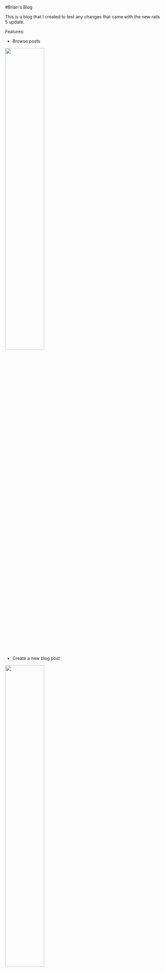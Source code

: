 #Brian's Blog

This is a blog that I created to test any changes that came with the new rails 5 update.

Features:

* Browse posts
<img src="http://imgur.com/MYMKjCk.png" width="50%" height="50%" />

* Create a new blog post
<img src="http://imgur.com/On76B49.png" width="50%" height="50%" />

* Edit/Delete a post
<img src="http://imgur.com/gczdGdI.png" width="50%" height="50%" />

